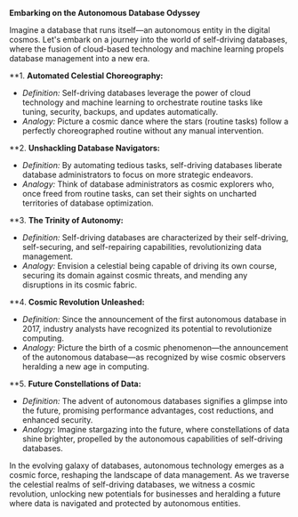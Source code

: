 **Embarking on the Autonomous Database Odyssey**

Imagine a database that runs itself—an autonomous entity in the digital cosmos. Let's embark on a journey into the world of self-driving databases, where the fusion of cloud-based technology and machine learning propels database management into a new era.

**1. **Automated Celestial Choreography:**
   - *Definition:* Self-driving databases leverage the power of cloud technology and machine learning to orchestrate routine tasks like tuning, security, backups, and updates automatically.
   - *Analogy:* Picture a cosmic dance where the stars (routine tasks) follow a perfectly choreographed routine without any manual intervention.

**2. **Unshackling Database Navigators:**
   - *Definition:* By automating tedious tasks, self-driving databases liberate database administrators to focus on more strategic endeavors.
   - *Analogy:* Think of database administrators as cosmic explorers who, once freed from routine tasks, can set their sights on uncharted territories of database optimization.

**3. **The Trinity of Autonomy:**
   - *Definition:* Self-driving databases are characterized by their self-driving, self-securing, and self-repairing capabilities, revolutionizing data management.
   - *Analogy:* Envision a celestial being capable of driving its own course, securing its domain against cosmic threats, and mending any disruptions in its cosmic fabric.

**4. **Cosmic Revolution Unleashed:**
   - *Definition:* Since the announcement of the first autonomous database in 2017, industry analysts have recognized its potential to revolutionize computing.
   - *Analogy:* Picture the birth of a cosmic phenomenon—the announcement of the autonomous database—as recognized by wise cosmic observers heralding a new age in computing.

**5. **Future Constellations of Data:**
   - *Definition:* The advent of autonomous databases signifies a glimpse into the future, promising performance advantages, cost reductions, and enhanced security.
   - *Analogy:* Imagine stargazing into the future, where constellations of data shine brighter, propelled by the autonomous capabilities of self-driving databases.

In the evolving galaxy of databases, autonomous technology emerges as a cosmic force, reshaping the landscape of data management. As we traverse the celestial realms of self-driving databases, we witness a cosmic revolution, unlocking new potentials for businesses and heralding a future where data is navigated and protected by autonomous entities.